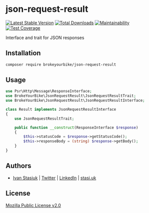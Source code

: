 # json-request-result

[![Latest Stable Version](https://img.shields.io/github/v/release/brokeyourbike/json-request-result-php)](https://github.com/brokeyourbike/json-request-result-php/releases)
[![Total Downloads](https://poser.pugx.org/brokeyourbike/json-request-result/downloads)](https://packagist.org/packages/brokeyourbike/json-request-result)
[![Maintainability](https://api.codeclimate.com/v1/badges/a1f7d2769e5f738c8c2a/maintainability)](https://codeclimate.com/github/brokeyourbike/json-request-result-php/maintainability)
[![Test Coverage](https://api.codeclimate.com/v1/badges/a1f7d2769e5f738c8c2a/test_coverage)](https://codeclimate.com/github/brokeyourbike/json-request-result-php/test_coverage)

Interface and trait for JSON responses

## Installation

```bash
composer require brokeyourbike/json-request-result
```

## Usage

```php
use Psr\Http\Message\ResponseInterface;
use BrokeYourBike\JsonRequestResult\JsonRequestResultTrait;
use BrokeYourBike\JsonRequestResult\JsonRequestResultInterface;

class Result implements JsonRequestResultInterface
{
    use JsonRequestResultTrait;

    public function __construct(ResponseInterface $response)
    {
        $this->statusCode = $response->getStatusCode();
        $this->responseBody = (string) $response->getBody();
    }
}
```

## Authors
- [Ivan Stasiuk](https://github.com/brokeyourbike) | [Twitter](https://twitter.com/brokeyourbike) | [LinkedIn](https://www.linkedin.com/in/brokeyourbike) | [stasi.uk](https://stasi.uk)

## License
[Mozilla Public License v2.0](https://github.com/brokeyourbike/json-request-result-php/blob/main/LICENSE)
